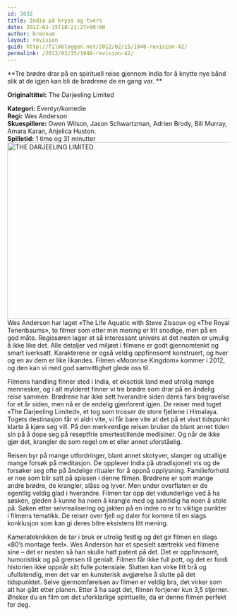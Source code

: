 ```yaml
---
id: 2632
title: India på kryss og tvers
date: 2012-02-15T18:21:27+00:00
author: brennum
layout: revision
guid: http://filmbloggen.net/2012/02/15/1948-revision-42/
permalink: /2012/02/15/1948-revision-42/
---
```

**Tre brødre drar på en spirituell reise gjennom India for å knytte nye bånd slik at de igjen kan bli de brødrene de en gang var. ** 

**<!--more-->Originaltittel:** The Darjeeling Limited

  
**Kategori:** Eventyr/komedie  
**Regi:** Wes Anderson  
**Skuespillere:** Owen Wilson, Jason Schwartzman, Adrien Brody, Bill Murray, Amara Karan, Anjelica Huston.  
**Spilletid:** 1 time og 31 minutter  
<a href="http://filmbloggen.net/2012/01/23/india-pa-kryss-og-tvers/the-darjeeling-limited-movie-image-adrien-brody-jason-schwartzman-and-owen-wilson/" rel="attachment wp-att-1994"><img class="alignnone size-full wp-image-1994" src="http://filmbloggen.net/wp-content/uploads//2012/01/the_darjeeling_limited_movie_image_adrien_brody__jason_schwartzman_and_owen_wilson__1_.jpg" alt="THE DARJEELING LIMITED" width="600" height="399" /></a>  
Wes Anderson har laget &laquo;The Life Aquatic with Steve Zissou&raquo; og &laquo;The Royal Tenenbaums&raquo;, to filmer som etter min mening er litt snodige, men på en god måte. Regissøren lager et så interessant univers at det nesten er umulig å ikke like det. Alle detaljer ved miljøet i filmene er godt gjennomtenkt og smart iverksatt. Karakterene er også veldig oppfinnsomt konstruert, og hver og en av dem er like likandes. Filmen &laquo;Moonrise Kingdom&raquo; kommer i 2012, og den kan vi med god samvittighet glede oss til.

Filmens handling finner sted i India, et eksotisk land med utrolig mange mennesker, og i alt mylderet finner vi tre brødre som drar på en åndelig reise sammen. Brødrene har ikke sett hverandre siden deres fars begravelse for et år siden, men nå er de endelig gjenforent igjen. De reiser med toget &laquo;The Darjeeling Limited&raquo;, et tog som trosser de store fjellene i Himalaya. Togets destinasjon får vi aldri vite, vi får bare vite at det på et visst tidspunkt klarte å kjøre seg vill. På den merkverdige reisen bruker de blant annet tiden sin på å dope seg på reseptfrie smertestillende medisiner. Og når de ikke gjør det, krangler de som regel om et eller annet uforståelig.

Reisen byr på mange utfordringer, blant annet skotyver, slanger og uttallige mange forsøk på meditasjon. De opplever India på utradisjonelt vis og de forsøker seg ofte på åndelige ritualer for å oppnå opplysning. Familieforhold er noe som blir satt på spissen i denne filmen. Brødrene er som mange andre brødre, de krangler, slåss og lyver. Men under overflaten er de egentlig veldig glad i hverandre. Filmen tar opp det vidunderlige ved å ha søsken, gleden å kunne ha noen å krangle med og samtidig ha noen å stole på. Søken etter selvrealisering og jakten på en indre ro er to viktige punkter i filmens tematikk. De reiser over fjell og daler for komme til en slags konklusjon som kan gi deres bitre eksistens litt mening.

Kamerateknikken de tar i bruk er utrolig festlig og det gir filmen en slags &laquo;80&#8217;s montage feel&raquo;. Wes Anderson har et spesielt særtrekk ved filmene sine &#8211; det er nesten så han skulle hatt patent på det. Det er oppfinnsomt, humoristisk og på grensen til genialt. Filmen får ikke full pott, og det er fordi historien ikke oppnår sitt fulle potensiale. Slutten kan virke litt brå og ufullstendig, men det var en kunsterisk avgjørelse å slutte på det tidspunktet. Selve gjennomførelsen av filmen er veldig bra, det virker som alt har gått etter planen. Etter å ha sagt det, filmen fortjener kun 3,5 stjerner. Ønsker du en film om det uforklarlige spirituelle, da er denne filmen perfekt for deg.